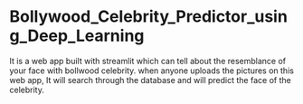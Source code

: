 # Bollywood_Celebrity_Predictor_using_Deep_Learning
It is a web app built with streamlit which can tell about the resemblance of your face with bollwood celebrity. when anyone uploads the pictures on this web app, It will search through the database and will predict the face of the celebrity.
